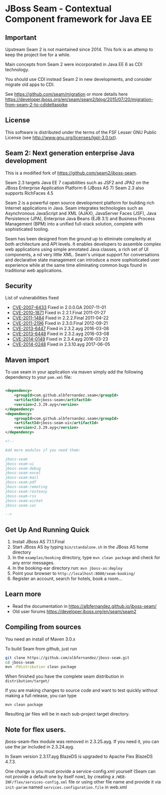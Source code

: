 # JBoss Seam - Contextual Component framework for Java EE

## Important

Upstream Seam 2 is not maintained since 2014. This fork is an attemp to keep the project live for a while.

Main concepts from Seam 2 were incorporated in Java EE 6 as CDI technology.

You should use CDI instead Seam 2 in new developments, and consider migrate old apps to CDI.

See https://github.com/seam/migration or more details here https://developer.jboss.org/en/seam/seam2/blog/2015/07/20/migration-from-seam-2-to-cdideltaspike


## License

This software is distributed under the terms of the FSF Lesser GNU
Public License (see http://www.gnu.org/licenses/lgpl-3.0.txt). 

## Seam 2: Next generation enterprise Java development

This is a modified fork of https://github.com/seam2/jboss-seam.

Seam 2.3 targets Java EE 7 capabilities such as JSF2 and JPA2 on the JBoss Enterprise Application Platform 6 (JBoss AS 7) 
Seam 2.3 also supports RichFaces 4.5

Seam 2 is a powerful open source development platform for building rich Internet applications in Java. 
Seam integrates technologies such as Asynchronous JavaScript and XML (AJAX), JavaServer Faces (JSF), Java Persistence (JPA),
 Enterprise Java Beans (EJB 3.1) and Business Process Management (BPM) into a unified full-stack solution, complete with sophisticated tooling.

Seam has been designed from the ground up to eliminate complexity at both architecture and API levels. 
It enables developers to assemble complex web applications using simple annotated Java classes, a rich set of UI components, a
nd very little XML. 
Seam's unique support for conversations and declarative state management can introduce a more sophisticated user 
experience while at the same time eliminating common bugs found in traditional web applications. 

## Security

List of vulnerabilities fixed

  - [CVE-2007-6433](https://nvd.nist.gov/vuln/detail/CVE-2007-6433) Fixed in 2.0.0.GA 2007-11-01
  - [CVE-2010-1871](https://nvd.nist.gov/vuln/detail/CVE-2010-1871) Fixed in 2.2.1.Final 2011-01-27
  - [CVE-2011-1484](https://nvd.nist.gov/vuln/detail/CVE-2011-1484) Fixed in 2.2.2.Final 2011-04-22
  - [CVE-2011-2196](https://nvd.nist.gov/vuln/detail/CVE-2011-2196) Fixed in 2.3.0.Final 2012-09-21
  - [CVE-2013-6447](https://nvd.nist.gov/vuln/detail/CVE-2013-6447) Fixed in 2.3.2.ayg 2016-03-08
  - [CVE-2013-6448](https://nvd.nist.gov/vuln/detail/CVE-2013-6448) Fixed in 2.3.2.ayg 2016-03-08
  - [CVE-2014-0149](https://nvd.nist.gov/vuln/detail/CVE-2014-0149) Fixed in 2.3.4.ayg 2016-03-23
  - [CVE-2014-0248](https://nvd.nist.gov/vuln/detail/CVE-2014-0248) Fixed in 2.3.10.ayg 2017-06-05


## Maven import

To use seam in your application via maven simply add the following dependency to your ``pom.xml`` file:

```xml

<dependency>
    <groupId>com.github.albfernandez.seam</groupId>
    <artifactId>jboss-seam</artifactId>
    <version>2.3.29.ayg</version>
</dependency>
<dependency>
    <groupId>com.github.albfernandez.seam</groupId>
    <artifactId>jboss-seam-ui</artifactId>
    <version>2.3.29.ayg</version>
</dependency>

<!-- 

Add more modules if you need them: 

jboss-seam
jboss-seam-ui
jboss-seam-debug
jboss-seam-excel
jboss-seam-mail
jboss-seam-pdf
jboss-seam-remoting
jboss-seam-resteasy
jboss-seam-rss
jboss-seam-wicket
jboss-seam-ioc

-->
```



## Get Up And Running Quick

1. Install JBoss AS 7.1.1.Final  
2. Start JBoss AS by typing `bin/standalone.sh` in the JBoss AS home directory
3. In the `examples/booking` directory, type `mvn clean package` and check  for any error messages.
4. In the booking-ear directory run:
    `mvn jboss-as:deploy`   
5. Point your browser to `http://localhost:8080/seam-booking/`    
6. Register an account, search for hotels, book a room...

## Learn more

* Read the documentation in https://albfernandez.github.io/jboss-seam/
* Old user forums https://developer.jboss.org/en/seam/seam2

## Compiling from sources

You need an install of Maven 3.0.x


To build Seam from github, just run 

```bash
git clone https://github.com/albfernandez/jboss-seam.git
cd jboss-seam
mvn -Pdistribution clean package
``` 

When finished you have the complete seam distribution in ``distribution/target/``

If you are making changes to source code and want to test quickly without making a full release, you can type

    mvn clean package

Resulting jar files will be in each sub-project target directory.



## Note for flex users.

jboss-seam-flex module was removed in 2.3.25.ayg. If you need it, you can use the jar included in 2.3.24.ayg.

In Seam version 2.3.17.ayg BlazeDS is upgraded to Apache Flex BlazeDS 4.7.3. 

One change is you must provide a service-config.xml yourself (Seam can not provide a default one by itself now), by creating a ``/WEB-INF/flex/services-config.xml`` file or using other file name and provide it via ``init-param`` named  ``services.configuration.file`` in web.xml 


